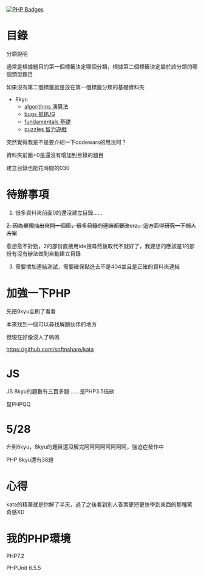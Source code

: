 [![PHP Badges](https://www.codewars.com/users/agda/badges/micro)](https://www.codewars.com/docs/ranking-and-honor-1) 


# 目錄

分類說明

通常是根據題目的第一個標籤決定哪個分類，根據第二個標籤決定屬於該分類的哪個類型題目

如果沒有第二個標籤就是放在第一個標籤分類的基礎資料夾

- 8kyu
    - [algorithms 演算法](https://github.com/freedom5566/codewars/tree/master/8kyu/algorithms)
    - [bugs 抓BUG](https://github.com/freedom5566/codewars/tree/master/8kyu/bugs)
    - [fundamentals 基礎](https://github.com/freedom5566/codewars/tree/master/8kyu/fundamentals)
    - [puzzles 智力遊戲](https://github.com/freedom5566/codewars/tree/master/8kyu/puzzles)

    
突然覺得我是不是要介紹一下codewars的用法阿？ 

資料夾前面+0是還沒有增加到目錄的題目

建立目錄也挺花時間的030

# 待辦事項

1. 很多資料夾前面0的還沒建立目錄......

~~2. 因為單獨抽出來開一個庫，很多目錄的連結都要改orz，這方面得研究一下懶人方案~~

愈想愈不對勁，2的部份直接用ide搜尋然後取代不就好了，我要想的應該是1的部份有沒有辦法做到自動建立目錄

3. 需要增加連結測試，需要確保點進去不是404並且是正確的資料夾連結


# 加強一下PHP

先把8kyu全刷了看看

本來找到一個可以尋找解題伙伴的地方

但現在好像沒人了嗚嗚


https://github.com/softnshare/kata

# JS

JS 8kyu的題數有三百多題 ......是PHP3.5倍欸

幫PHPQQ

# 5/28

升到6kyu，8kyu的題目還沒解完阿阿阿阿阿阿阿阿，強迫症發作中

PHP 8kyu還有38題

# 心得

kata的精華就是你解了半天，過了之後看到別人答案更短更快學到東西的那種驚奇感XD

# 我的PHP環境
PHP7.2      


PHPUnit 6.5.5

